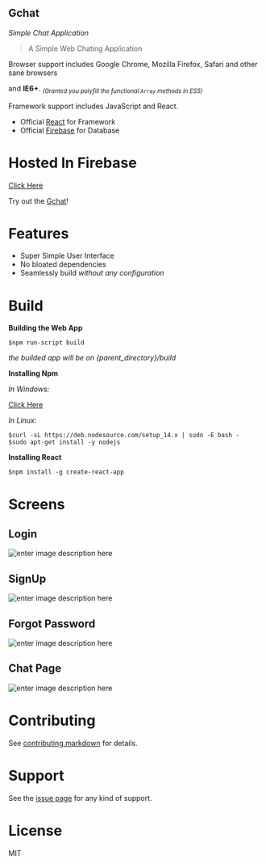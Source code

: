 ## Gchat
*Simple Chat Application*


> A Simple Web Chating Application

Browser support includes Google Chrome, Mozilla Firefox, Safari and other sane browsers

 and **IE6+**. <sub>_(Granted you polyfill the functional `Array` methods in ES5)_</sub>

Framework support includes JavaScript and React.

- Official [React][1]  for Framework
- Official [Firebase][2] for Database


# Hosted In Firebase

[Click Here ][3]

Try out the [Gchat][3]!



# Features

- Super Simple User Interface
- No bloated dependencies
- Seamlessly build *without any configuration*

# Build

**Building the Web App**

```shell
$npm run-script build
```
*the builded app will be on {parent_directory}/build*

**Installing Npm**


*In Windows:*

[Click Here][4]

*In Linux:*
```shell
$curl -sL https://deb.nodesource.com/setup_14.x | sudo -E bash - 
$sudo apt-get install -y nodejs

```
**Installing React**

```shell
$npm install -g create-react-app

```


# Screens
**Login**
-

![enter image description here](https://raw.githubusercontent.com/xidhu/Gchat/master/config/a.png)

**SignUp**
-
![enter image description here](https://github.com/xidhu/Gchat/blob/master/config/c.png?raw=true)

**Forgot Password**
-
![enter image description here](https://github.com/xidhu/Gchat/blob/master/config/b.png?raw=true)

**Chat Page**
-
![enter image description here](https://github.com/xidhu/Gchat/blob/master/config/d.png?raw=true)
# Contributing

See [contributing.markdown][5] for details.

# Support

See  the [issue page][6]  for any kind of support.

# License

MIT

[1]: https://github.com/facebook/react
[2]: https://firebase.google.com
[3]: https://chat3-f8994.web.app
[4]: https://nodejs.org/en/download
[5]: https://github.com/xidhu/Gchat
[6]: https://github.com/xidhu/Gchat/issues


